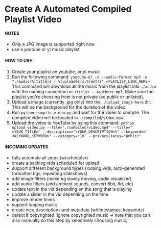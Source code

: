 # Create A Automated Compiled Playlist Video

#### NOTES
+ Only a JPG image is supported right now
+ use a youtube or yt music playlist

#### HOW TO USE
1. Create your playlist on youtube, or yt music
2. Run the following command:
`youtube-dl -x --audio-format mp3 -o "./audio/%(title)s - %(uploader)s.%(ext)s" <PLAYLIST_LINK_HERE>`
This command will download all the music from the playlist into `./audio` with the naming convention or `<title> - <author>.mp3`. Make sure the playlist you're choosing from is not private (so public or unlisted).
3. Upload a image (currently .jpg only) into the `./upload_image-here` dir. This will be the background for the duration of the video.
4. Run `python compile_video.py` and wait for the video to compile. The compiled video will be located in `./compiled/video.mp4`.
5. Upload the video to YouTube by using this command:
`python upload_video.py --file="./compiled/video.mp4" --title="<YOUR_TITLE>" --description="<YOUR_DESCRIPTION>%" --keywords="<KEYWORD,KEYWORD>" --category="10" --privacyStatus="public"`

#### INCOMING UPDATES
+ fully automate all steps (w/scheduler)
+ create a backlog vids scheduled for upload
+ support different background types (looping vids, auto-generated formatted bgs, repeating slideshows)
+ add image filters (make bg slowly moving, audio visualizer)
+ add audio filters (add ambient sounds, convert 8bit, 8d, etc)
+ update text in the vid depending on the song that is playing
+ update a slider in the vid depending on the time
+ improve render times
+ support looping music
+ create nice descriptions and metadata (w/timestamps, keywords)
+ detect if copyrighted (ignore copyrighted music -> note that you can also manually do this step by selectively choosing music)